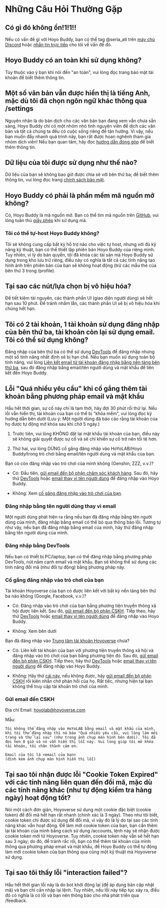 <!-- markdownlint-disable MD026 MD040 MD047 -->
# Những Câu Hỏi Thường Gặp

## Có gì đó không ổn!1!1!!

Nếu có vấn đề gì với Hoyo Buddy, bạn có thể tag @seria_ati trên [máy chủ Discord](https://link.seria.moe/hb-dc) hoặc [nhắn tin trực tiếp](https://discord.com/users/410036441129943050) cho tôi về vấn đề đó.

## Hoyo Buddy có an toàn khi sử dụng không?

Tùy thuộc vào ý bạn khi nói đến "an toàn", vui lòng đọc trang bảo mật tài khoản để biết thêm thông tin.

## Một số văn bản vẫn được hiển thị là tiếng Anh, mặc dù tôi đã chọn ngôn ngữ khác thông qua /settings

Nguyên nhân là do bản dịch cho các văn bản bạn đang xem vẫn chưa sẵn sàng, Hoyo Buddy chỉ có một nhóm nhỏ tình nguyện viên để dịch các văn bản và tất cả chúng ta đều có cuộc sống riêng để tận hưởng. Vì vậy, nếu bạn muốn đẩy nhanh quá trình này, bạn rất được hoan nghênh tham gia nhóm dịch viên! Nếu bạn quan tâm, hãy đọc [hướng dẫn đóng góp](https://github.com/seriaati/hoyo-buddy/blob/main/CONTRIBUTING.md) để biết thêm thông tin.

## Dữ liệu của tôi được sử dụng như thế nào?

Dữ liệu của bạn sẽ không bao giờ được chia sẻ với bên thứ ba; để biết thêm thông tin, vui lòng đọc trang [chính sách bảo mật](https://github.com/seriaati/hoyo-buddy/blob/main/PRIVACY.md).

## Hoyo Buddy có phải là phần mềm mã nguồn mở không?

Có, Hoyo Buddy là mã nguồn mở. Bạn có thể tìm mã nguồn trên [GitHub](https://github.com/seriaati/hoyo-buddy/), vui lòng tuân thủ [giấy phép](https://github.com/seriaati/hoyo-buddy/blob/main/LICENSE) khi sử dụng mã.

### Tôi có thể tự-host Hoyo Buddy không?

Tôi sẽ không cung cấp bất kỳ hỗ trợ nào cho việc tự host, nhưng với đủ kỹ năng kỹ thuật, bạn có thể thiết lập phiên bản Hoyo Buddy của riêng mình. Tuy nhiên, vì lý do bản quyền, tôi đã khóa các tài sản mà Hoyo Buddy sử dụng trong kho lưu trữ riêng, điều này có nghĩa là tất cả các tính năng tạo hình ảnh trên phiên bản của bạn sẽ không hoạt động (trừ các mẫu thẻ của bên thứ 3 trong /profile).

## Tại sao các nút/lựa chọn bị vô hiệu hóa?

Để tiết kiệm tài nguyên, các thành phần UI (giao diện người dùng) sẽ hết hạn sau 10 phút. Để tránh nhầm lẫn, các thành phần UI sẽ bị vô hiệu hóa khi chúng hết hạn.

## Tôi có 2 tài khoản, 1 tài khoản sử dụng đăng nhập của bên thứ ba, tài khoản còn lại sử dụng email. Tôi có thể sử dụng không?

Đăng nhập của bên thứ ba có thể sử dụng [DevTools](./FAQ.md#đăng-nhập-bằng-devtools) để đăng nhập nhưng một số tính năng nhất định sẽ bị hạn chế. Nếu bạn muốn sử dụng toàn bộ tính năng, vui lòng [Liên kết email từ tài khoản đăng nhập bằng nền tảng bên thứ ba](./Before-Start.md#liên-kết-email-từ-tài-khoản-đăng-nhập-bằng-nền-tảng-bên-thứ-ba), sau đó đăng nhập bằng email/tên người dùng và mật khẩu để liên kết đến Hoyo Buddy.

## Lỗi "Quá nhiều yêu cầu" khi cố gắng thêm tài khoản bằng phương pháp email và mật khẩu

Hầu hết thời gian, sự cố này chỉ là tạm thời, hãy đợi 30 phút rồi thử lại. Nếu lỗi vẫn hiển thị, tài khoản của bạn có thể bị "khóa mềm", vui lòng đọc kỹ hướng dẫn bên dưới (Lưu ý: Một người dùng đã báo cáo rằng tài khoản của họ được tự động mở khóa sau khi chờ 5 ngày.)

1. Trước tiên, vui lòng KHÔNG đặt lại mật khẩu tài khoản của bạn, điều này sẽ không giải quyết được sự cố và sẽ chỉ khiến sự cố trở nên tồi tệ hơn.

2. Thứ hai, vui lòng DỪNG cố gắng đăng nhập vào HoYoLAB/Hoyo Buddy/trong trò chơi bằng email/tên người dùng và mật khẩu của bạn.

Bạn có còn đăng nhập vào trò chơi của mình không (Genshin, ZZZ, v.v.)?

* Có: Đầu tiên, [gửi email đến bộ phận chăm sóc khách hàng](./FAQ#gửi-email-đến-cskh). Sau đó, hãy thử [DevTools](./FAQ.md#đăng-nhập-bằng-devtools) hoặc [email thay vì tên người dùng](./FAQ#đăng-nhập-bằng-tên-người-dùng-thay-vì-email) để đăng nhập vào Hoyo Buddy.

* Không: Xem [cố gắng đăng nhập vào trò chơi của bạn](./FAQ#đang-cố-gắng-đăng-nhập-vào-trò-chơi-của-bạn).

### Đăng nhập bằng tên người dùng thay vì email

Một người dùng phát hiện ra rằng nếu bạn đã đăng nhập bằng tên người dùng của mình, đăng nhập bằng email có thể bỏ qua thông báo lỗi. Tương tự như vậy, nếu bạn đã đăng nhập bằng email của mình, hãy thử đăng nhập bằng tên người dùng của mình.

### Đăng nhập bằng DevTools

Nếu bạn có thiết bị PC/laptop, bạn có thể đăng nhập bằng phương pháp DevTools, nút nằm cạnh email và mật khẩu. Bạn sẽ không thể sử dụng các tính năng đổi mã (như đổi tự động) bằng phương pháp này.

### Cố gắng đăng nhập vào trò chơi của bạn

Tài khoản Hoyoverse của bạn có được liên kết với bất kỳ nền tảng bên thứ ba nào không (Google, Facebook, v.v.)?

* Có: Đăng nhập vào trò chơi của bạn bằng phương tiện truyền thông xã hội được liên kết. Sau đó, [gửi email đến bộ phận CSKH](./FAQ#gửi-email-đến-cskh). Tiếp theo, hãy thử [DevTools](./FAQ#đăng-nhập-bằng-devtools) hoặc [email thay vì tên người dùng](./FAQ#đăng-nhập-bằng-tên-người-dùng-thay-vì-email) để đăng nhập vào Hoyo Buddy.

* Không: Xem bên dưới

Bạn đã đăng nhập vào [Trung tâm tài khoản Hoyoverse](https://account.hoyoverse.com/) chưa?

* Có: Liên kết tài khoản của bạn với phương tiện truyền thông xã hội và đăng nhập vào trò chơi của bạn bằng phương tiện đó. Sau đó, [gửi email đến bộ phận CSKH](./FAQ#gửi-email-đến-cskh). Tiếp theo, hãy thử [DevTools](./FAQ.md#đăng-nhập-bằng-devtools) hoặc [email thay vì tên người dùng](./FAQ#đăng-nhập-bằng-tên-người-dùng-thay-vì-email) để đăng nhập vào Hoyo Buddy.

* Không: Hãy thử [cái này](./FAQ#đăng-nhập-bằng-tên-người-dùng-thay-vì-email), nếu không được, hãy [gửi email đến bộ phận CSKH](./FAQ#gửi-email-đến-cskh) rồi kiên nhẫn chờ phản hồi của họ. Rất tiếc, nhưng hiện tại bạn không thể truy cập tài khoản trò chơi của mình.

### Gửi email đến CSKH

Địa chỉ Email: [hoyolab@hoyoverse.com](mailto:hoyolab@hoyoverse.com)

Mẫu:

```
Tôi không thể đăng nhập vào HoYoLAB bằng email và mật khẩu của mình, khi tôi thử đăng nhập thì nó báo "Quá nhiều yêu cầu, vui lòng làm mới trang và thử lại sau" (như trong ảnh chụp màn hình bên dưới). Tôi đã đợi hơn 8 giờ và nó vẫn hiển thị lỗi này. Vui lòng giúp tôi mở khóa tài khoản, tôi chân thành cảm ơn.

Email của tôi là <email của bạn>
(đính kèm ảnh chụp màn hình hiển thị lỗi)
```

## Tại sao tôi nhận được lỗi "Cookie Token Expired" với các tính năng liên quan đến đổi mã, mặc dù các tính năng khác (như tự động kiểm tra hàng ngày) hoạt động tốt?

Nói một cách đơn giản, Hoyoverse sử dụng một cookie đặc biệt (cookie token) để đổi mã hết hạn rất nhanh (chính xác là 3 ngày). Theo như tôi biết, cookie token chỉ được sử dụng để đổi mã, vì vậy đó là lý do tại sao các tính năng khác vẫn hoạt động. Để làm mới cookie token của bạn, bạn cần thêm lại tài khoản của mình bằng cách sử dụng /accounts, lệnh này sẽ nhận được cookie token mới từ Hoyoverse. Tuy nhiên, cookie token này vẫn sẽ hết hạn sau 3 ngày; do đó, để tránh rắc rối, bạn có thể thêm tài khoản của mình thông qua phương pháp email và mật khẩu, để Hoyo Buddy có thể tự động làm mới cookie token của bạn thông qua cùng một kỹ thuật mà Hoyoverse sử dụng.

## Tại sao tôi thấy lỗi "interaction failed"?

Hầu hết thời gian lỗi này là do bot khởi động lại (để áp dụng bản cập nhật mã) và bạn chỉ cần nhập lại lệnh. Tuy nhiên, nếu lỗi này tiếp tục xảy ra, điều đó có nghĩa là có lỗi và bạn nên thông báo cho nhà phát triển qua /feedback.